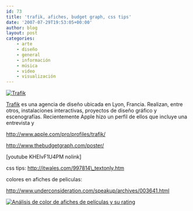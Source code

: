 ```yaml
---
id: 73
title: 'trafik, afiches, budget graph, css tips'
date: '2007-07-29T19:53:05+00:00'
author: blog
layout: post
categories:
    - arte
    - diseño
    - general
    - información
    - música
    - video
    - visualización
---
```


[![Trafik](/blog/assets/uploads/2007/06/trafik.jpg)](http://www.apple.com/pro/profiles/trafik/ "Perfil de Trafik en Apple.com")

[Trafik](http://www.lavitrinedetrafik.fr/ "sitio web") es una agencia de diseño ubicada en Lyon, Francia. Realizan, entre otros, instalaciones interactivas, proyectos de diseño gráfico y escenografías. Recientemente Apple hizo un perfil de ellos que incluye una entrevista y

http://www.apple.com/pro/profiles/trafik/

http://www.thebudgetgraph.com/poster/

\[youtube KHEIvF1U4PM nolink\]

css tips: http://itwales.com/997814\_textonly.htm

colores en afiches de peliculas:

http://www.underconsideration.com/speakup/archives/003641.html

[![Análisis de color de afiches de películas y su rating](/blog/assets/uploads/2007/07/movs_color_spectrum.jpg)](http://www.underconsideration.com/speakup/archives/003641.html "Dark and Fleshy: The Color of Top Grossing Movies")